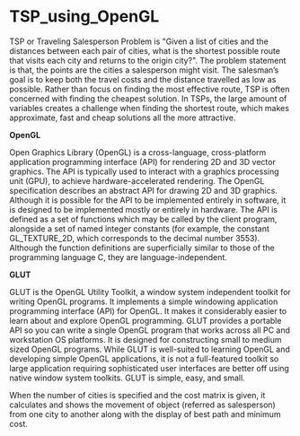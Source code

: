 # TSP_using_OpenGL

TSP or Traveling Salesperson Problem is "Given a list of cities and the distances between each pair of cities, what is the shortest possible route that visits each city and returns to the origin city?". The problem statement is that, the points are the cities a salesperson might visit. The salesman’s goal is to keep both the travel costs and the distance travelled as low as possible. Rather than focus on finding the most effective route, TSP is often concerned with finding the cheapest solution. In TSPs, the large amount of variables creates a challenge when finding the shortest route, which makes approximate, fast and cheap solutions all the more attractive.     

**OpenGL**   
   
Open Graphics Library (OpenGL) is a cross-language, cross-platform application programming interface (API) for rendering 2D and 3D vector graphics. The API is typically used to interact with a graphics processing unit (GPU), to achieve hardware-accelerated rendering. The OpenGL specification describes an abstract API for drawing 2D and 3D graphics. Although it is possible for the API to be implemented entirely in software, it is designed to be implemented mostly or entirely in hardware. The API is defined as a set of functions which may be called by the client program, alongside a set of named integer constants (for example, the constant GL_TEXTURE_2D, which corresponds to the decimal number 3553). Although the function definitions are superficially similar to those of the programming language C, they are language-independent.   
   
**GLUT**   
   
GLUT is the OpenGL Utility Toolkit, a window system independent toolkit for writing OpenGL programs. It implements a simple windowing application programming interface (API) for OpenGL. It makes it considerably easier to learn about and explore OpenGL programming. GLUT provides a portable API so you can write a single OpenGL program that works across all PC and workstation OS platforms. It is designed for constructing small to medium sized OpenGL programs. While GLUT is well-suited to learning OpenGL and developing simple OpenGL applications, it is not a full-featured toolkit so large application requiring sophisticated user interfaces are better off using native window system toolkits. GLUT is simple, easy, and small.   
   
   When the number of cities is specified and the cost matrix is given, it calculates and shows the movement of object (referred as salesperson) from one city to another along with the display of best path and minimum cost.

